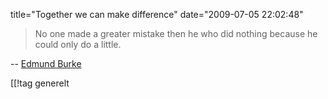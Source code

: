 title="Together we can make difference"
date="2009-07-05 22:02:48"
<blockquote>No one made a greater mistake then he who did nothing because he could only do a little.</blockquote>

-- <a href="http://en.wikipedia.org/wiki/Edmund_Burke">Edmund Burke</a>

[[!tag  generelt
